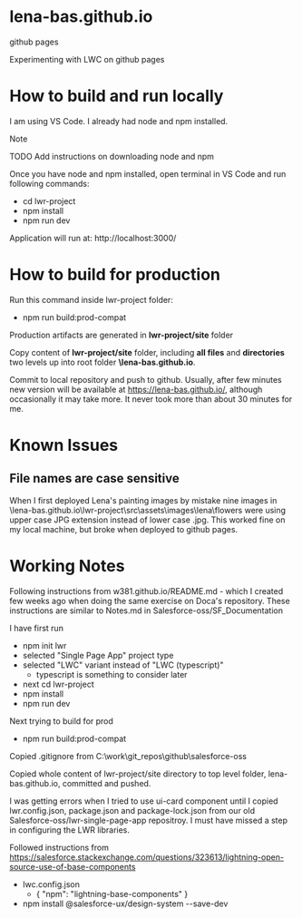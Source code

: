 # lena-bas.github.io

github pages

Experimenting with LWC on github pages

# How to build and run locally

I am using VS Code. 
I already had node and npm installed. 

> [!NOTE]  
> TODO Add instructions on downloading node and npm 

Once you have node and npm installed, open terminal in VS Code and run following commands:
- cd lwr-project
- npm install
- npm run dev

Application will run at:  http://localhost:3000/

# How to build for production

Run this command inside  lwr-project folder:
- npm run build:prod-compat

Production artifacts are generated in **lwr-project/site** folder

Copy content of **lwr-project/site** folder, including **all files** and **directories** two levels up into root folder **\lena-bas.github.io**.

Commit to local repository and push to github.
Usually, after few minutes new version will be available at https://lena-bas.github.io/, although occasionally it may take more. It never took more than about 30 minutes for me.


# Known Issues

## File names are case sensitive
When I first deployed Lena's painting images by mistake nine images in \lena-bas.github.io\lwr-project\src\assets\images\lena\flowers were using upper case JPG extension instead of lower case .jpg.
This worked fine on my local machine, but broke when deployed to github pages. 


# Working Notes 


Following instructions from w381.github.io/README.md - which I created few weeks ago when doing the same exercise on Doca's repository. These instructions are similar to Notes.md in Salesforce-oss/SF_Documentation



I have first run
- npm init lwr
- selected "Single Page App" project type
- selected "LWC" variant instead of "LWC (typescript)"
  - typescript is something to consider later
- next cd lwr-project
- npm install
- npm run dev

Next trying to build for prod

- npm run build:prod-compat

Copied .gitignore from C:\work\git_repos\github\salesforce-oss

Copied whole content of lwr-project/site directory to top level folder, lena-bas.github.io, committed and pushed.

I was getting errors when I tried to use ui-card component until I copied lwr.config.json, package.json and package-lock.json from our old Salesforce-oss/lwr-single-page-app repositroy. 
I must have missed a step in configuring the LWR libraries. 

Followed instructions from https://salesforce.stackexchange.com/questions/323613/lightning-open-source-use-of-base-components

-  lwc.config.json
   -   { "npm": "lightning-base-components" }
-    npm install @salesforce-ux/design-system --save-dev